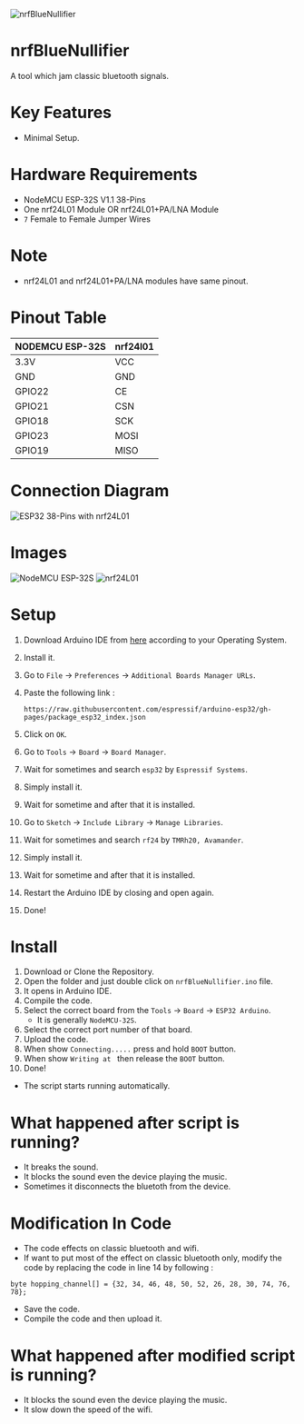 ![nrfBlueNullifier](https://github.com/user-attachments/assets/88434037-27e6-4874-9e59-be4a89456f3f)

# nrfBlueNullifier
A tool which jam classic bluetooth signals.

# Key Features
- Minimal Setup.

# Hardware Requirements
- NodeMCU ESP-32S V1.1 38-Pins
- One nrf24L01 Module OR nrf24L01+PA/LNA Module
- `7` Female to Female Jumper Wires

# Note
- nrf24L01 and nrf24L01+PA/LNA modules have same pinout.

# Pinout Table
| NODEMCU ESP-32S | nrf24l01 |
|-----------------|----------|
| 3.3V            | VCC      |
| GND             | GND      |
| GPIO22          | CE       |
| GPIO21          | CSN      |
| GPIO18          | SCK      |
| GPIO23          | MOSI     |
| GPIO19          | MISO     |

# Connection Diagram
![ESP32 38-Pins with nrf24L01](https://github.com/user-attachments/assets/8066151b-2e73-4e15-accc-a7685f9a41d0)

# Images
![NodeMCU ESP-32S](https://github.com/user-attachments/assets/b790a39f-dae6-4087-a740-148f6b272aa4)
![nrf24L01](https://github.com/user-attachments/assets/706db436-8ce3-431d-8b0e-51e8936e28ff)

# Setup
1. Download Arduino IDE from [here](https://www.arduino.cc/en/software) according to your Operating System.
2. Install it.
3. Go to `File` → `Preferences` → `Additional Boards Manager URLs`.
4. Paste the following link :
   
   ```
   https://raw.githubusercontent.com/espressif/arduino-esp32/gh-pages/package_esp32_index.json
   ```
5. Click on `OK`.
6. Go to `Tools` → `Board` → `Board Manager`.
7. Wait for sometimes and search `esp32` by `Espressif Systems`.
8. Simply install it.
9. Wait for sometime and after that it is installed.
10. Go to `Sketch` → `Include Library` → `Manage Libraries`.
11. Wait for sometimes and search `rf24` by `TMRh20, Avamander`.
12. Simply install it.
13. Wait for sometime and after that it is installed.
14. Restart the Arduino IDE by closing and open again.
15. Done!

# Install
1. Download or Clone the Repository.
2. Open the folder and just double click on `nrfBlueNullifier.ino` file.
3. It opens in Arduino IDE.
4. Compile the code.
5. Select the correct board from the `Tools` → `Board` → `ESP32 Arduino`.
   - It is generally `NodeMCU-32S`.
6. Select the correct port number of that board.
7. Upload the code.
8. When show `Connecting.....` press and hold `BOOT` button.
9. When show `Writing at ` then release the `BOOT` button.
10. Done!
   - The script starts running automatically.

# What happened after script is running?
- It breaks the sound.
- It blocks the sound even the device playing the music.
- Sometimes it disconnects the bluetoth from the device.

# Modification In Code
- The code effects on classic bluetooth and wifi.
- If want to put most of the effect on classic bluetooth only, modify the code by replacing the code in line 14 by following :
```
byte hopping_channel[] = {32, 34, 46, 48, 50, 52, 26, 28, 30, 74, 76, 78};
```
- Save the code.
- Compile the code and then upload it.

# What happened after modified script is running?
- It blocks the sound even the device playing the music.
- It slow down the speed of the wifi.
